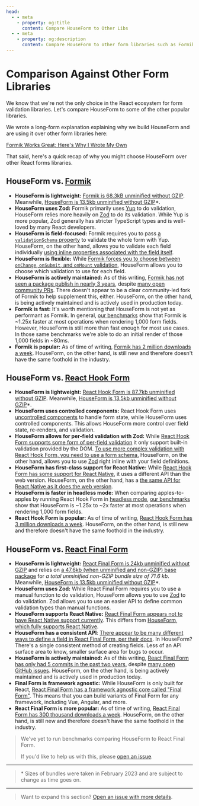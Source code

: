 ```yaml
---
head:
  - - meta
    - property: og:title
      content: Compare HouseForm to Other Libs
  - - meta
    - property: og:description
      content: Compare HouseForm to other form libraries such as Formik and React Hook Form.
---
```


# Comparison Against Other Form Libraries

We know that we're not the only choice in the React ecosystem for form validation libraries. Let's compare HouseForm to some of the other popular libraries.

We wrote a long-form explanation explaining why we build HouseForm and are using it over other form libraries here:

[Formik Works Great; Here's Why I Wrote My Own](https://dev.to/crutchcorn/formik-works-great-heres-why-i-wrote-my-own-591m)

That said, here's a quick recap of why you might choose HouseForm over other React forms libraries.

## HouseForm vs. [Formik](https://formik.org/)

- **HouseForm is lightweight:** [Formik is 68.3kB unminified without GZIP](https://unpkg.com/browse/formik@latest/dist/formik.esm.js). Meanwhile, [HouseForm is 13.5kb unminified without GZIP](https://unpkg.com/browse/houseform@latest/dist/houseform.js)\*.
- **HouseForm uses Zod:** Formik primarily uses [Yup](https://github.com/jquense/yup) to do validation, HouseForm relies more heavily on [Zod](https://github.com/colinhacks/zod) to do its validation.
  While Yup is more popular, Zod generally has stricter TypeScript types and is well-loved by many React developers.
- **HouseForm is field-focused:** Formik requires you to pass [a `validationSchema` property](https://formik.org/docs/api/withFormik#validationschema-schema--props-props--schema) to validate the whole form with Yup. HouseForm, on the other hand, allows you to validate each field individually [using inline properties associated with the field itself](/reference/field#field-props).
- **HouseForm is flexible:** While [Formik forces you to choose between `onChange`, `onSubmit`, and `onMount` validation](https://formik.org/docs/api/withFormik#validateonblur-boolean), HouseForm allows you to choose which validation to use for each field.
- **HouseForm is actively maintained:** As of this writing, [Formik has not seen a package publish in nearly 3 years](https://www.npmjs.com/package/formik), despite [many open community PRs](https://github.com/jaredpalmer/formik/pulls).
  There doesn't appear to be a clear community-led fork of Formik to help supplement this, either. HouseForm, on the other hand, is being actively maintained and is actively used in production today.
- **Formik is fast:** It's worth mentioning that HouseForm is not yet as performant as Formik. In general, [our benchmarks](https://github.com/houseform/houseform/tree/main/lib/benchmarks) show that Formik is ~1.25x faster at most operations when rendering 1,000 form fields.
  However, HouseForm is still more than fast enough for most use cases. In those same benchmarks we're able to do an initial render of those 1,000 fields in ~80ms.
- **Formik is popular:** As of time of writing, [Formik has 2 million downloads a week](https://www.npmjs.com/package/formik). HouseForm, on the other hand, is still new and therefore doesn't have the same foothold in the industry.

## HouseForm vs. [React Hook Form](https://react-hook-form.com/)

- **HouseForm is lightweight:** [React Hook Form is 87.7kb unminified without GZIP](https://unpkg.com/browse/react-hook-form@latest/dist/index.esm.mjs). Meanwhile, [HouseForm is 13.5kb unminified without GZIP](https://unpkg.com/browse/houseform@latest/dist/houseform.js)\*.
- **HouseForm uses controlled components:** React Hook Form uses [uncontrolled components](https://beta.reactjs.org/learn/sharing-state-between-components#controlled-and-uncontrolled-components) to handle form state, while HouseForm uses controlled components. This allows HouseForm more control over field state, re-renders, and validation.
- **HouseForm allows for per-field validation with Zod:** While [React Hook Form supports some form of per-field validation](https://react-hook-form.com/get-started#Applyvalidation) it only support built-in validation provided by the DOM. [To use more complex validation with React Hook Form, you need to use a form schema.](https://react-hook-form.com/get-started#SchemaValidation) HouseForm, on the other hand, allows you to use [Zod](https://github.com/colinhacks/zod) right inline with your field definitions.
- **HouseForm has first-class support for React Native:** While [React Hook Form has some support for React Native](https://react-hook-form.com/get-started#ReactNative), it uses a different API than the web version. HouseForm, on the other hand, has a [the same API for React Native as it does the web version](/guides/react-native).
- **HouseForm is faster in headless mode:** When comparing apples-to-apples by running React Hook Form in [headless mode](https://react-hook-form.com/get-started#ReactNative), [our benchmarks](https://github.com/houseform/houseform/tree/main/lib/benchmarks) show that HouseForm is ~1.25x to ~2x faster at most operations when rendering 1,000 form fields.
- **React Hook Form is popular:** As of time of writing, [React Hook Form has 3 million downloads a week](https://www.npmjs.com/package/react-hook-form). HouseForm, on the other hand, is still new and therefore doesn't have the same foothold in the industry.

## HouseForm vs. [React Final Form](https://final-form.org/react)

- **HouseForm is lightweight:** [React Final Form is 24kb unminified without GZIP](https://unpkg.com/browse/react-final-form@latest/dist/react-final-form.es.js) and relies on [a 47.6kb (when unminified and non-GZIP) base package](https://unpkg.com/browse/final-form@latest/dist/final-form.es.js) for _a total unminified non-GZIP bundle size of 71.6 kb_. Meanwhile, [HouseForm is 13.5kb unminified without GZIP](https://unpkg.com/browse/houseform@latest/dist/houseform.js)\*.
- **HouseForm uses Zod:** While React Final Form requires you to use a manual function to do validation, HouseForm allows you to use [Zod](https://github.com/colinhacks/zod) to do validation. Zod allows you to use an easier API to define common validation types than manual functions.
- **HouseForm supports React Native:** [React Final Form appears not to have React Native support currently](https://github.com/final-form/react-final-form-hooks/issues/48). This differs from [HouseForm, which fully supports React Native](/guides/react-native).
- **HouseForm has a consistent API**: [There appear to be many different ways to define a field in React Final Form, per their docs](https://final-form.org/docs/react-final-form/getting-started). In HouseForm? There's a single consistent method of creating fields. Less of an API surface area to know, smaller surface area for bugs to occur.
- **HouseForm is actively maintained:** As of this writing, [React Final Form has only had 5 commits in the past two years](https://github.com/final-form/react-final-form/commits/main), despite [many open GitHub issues](https://github.com/final-form/react-final-form/issues). HouseForm, on the other hand, is being actively maintained and is actively used in production today.
- **Final Form is framework agnostic:** While HouseForm is only built for React, [React Final Form has a framework agnostic core called "Final Form"](https://final-form.org/). This means that you can build variants of Final Form for any framework, including Vue, Angular, and more.
- **React Final Form is more popular:** As of time of writing, [React Final Form has 300 thousand downloads a week](https://www.npmjs.com/package/react-final-form). HouseForm, on the other hand, is still new and therefore doesn't have the same foothold in the industry.

> We've yet to run benchmarks comparing HouseForm to React Final Form.
>
> If you'd like to help us with this, please [open an issue](https://github.com/houseform/houseform/issues/new).

---

> \* Sizes of bundles were taken in February 2023 and are subject to change as time goes on.

---

> Want to expand this section? [Open an issue with more details](https://github.com/houseform/houseform/issues/new).
